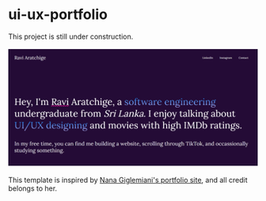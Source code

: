# ui-ux-portfolio
This project is still under construction.
<br><br>
<img src="preview.png">
<br><br>
This template is inspired by <a href="https://www.nanagiglemiani-ux.design/">Nana Giglemiani's portfolio site<a>, and all credit belongs to her.
